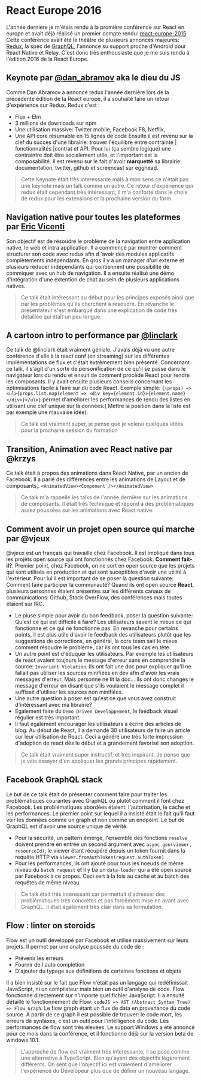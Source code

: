 # React Europe 2016


L'année dernière je m'étais rendu à la promière conférence sur React en europe et avait déjà réalisé un premier compte rendu: [react-europe-2015](https://gist.github.com/pierr/639b994534924c75f7e6)
Cette conférence avait été le théâtre de plusieurs annonces majeures: [Redux](), la spec de [GraphQL](), l'annonce su support proche d'Android pour React Native et Relay.
C'est donc très enthousiaste que je me suis rendu à l'édition 2016 de la React Europe.


## Keynote par [@dan_abramov](https://twitter.com/dan_abramov) aka le dieu du JS

Comme Dan Abramov a annoncé redux l'année dernière lors de la précédente édition de la React europe, il a souhaité faire un retour d'expérience sur Redux.
Redux c'est :
 - Flux + Elm
 - 3 millions de downloads sur npm
 - Une utilisation massive: Twitter mobile, Facebook F8, Netflix, 
 - Une API core résumable en 15 lignes de code
 Ensuite il est revenu sur la clef du succès d'une librairie: trouver l'équilibre entre contrainte | fonctionnalités |contrat et API. Pour lui (ça semble logique) une contraintre doit être socialement utile, et l'important est la composabilité.
Il est revenu sur le fait d'avoir **marquetté** sa librairie: documentation, twitter, github et screencast sur egghead.

> Cette Keynote était très interessante mais à mon sens ce n'était pas une keynote mais un talk comme un autre.
> Ce retour d'expérience qur redux était cependant très intéressant, il m'a conforté dans le choix de redux pour les extensions et la prochaine version du form.

## Navigation native pour toutes les plateformes par [Eric Vicenti](https://twitter.com/ericvicenti)

Son objectif est de résoudre le problème de la navigation entre application native, le web et intra application.
Il a commencé par montrer comment structurer son code avec redux afin d 'avoir des modules applicatifs complètements indépendants.
En gros il y a un manager d'url externe et plusieurs reducer indépendants qui contiennent une possibilité de commiquer avec un hub de navigation.
Il a ensuite réalisé une démo d'intégration d'une extention de chat au sein de plusieurs applications natives.
> Ce talk était intéressant au début pour les principes exposés ainsi que par les problèmes qu'ils cherchent à résoudre.
> En revanche le présentateur s'est embarqué dans une explication de code très détaillée qui était un peu longue.

## A cartoon intro to performance par [@linclark](https://mobile.twitter.com/linclark)

Ce talk de @linclark était vraiment géniale. J'avais déjà vu une autre conférence d'elle à la react conf (en streaming) sur les différentes implémentations de flux et c'était extrèmement bien présenté.
Concernant ce talk, il s'agit d'un sorte de personification de ce qu'il se passe dans le navigateur lors du rendu et ensuit  de comment procède React pour rendre les composants. 
Il y avait ensuite plusieurs conseils concernant les optimisations facile à faire sur du code React.
Exemple simple: `{(props) => <ul>{props.list.map(element => <div key={element.id}>{element.name}</div>}</ul>}` permet d'améliorer les performances de rendu des listes en utilisant une clef unique sur la données.( Mettre la position dans la liste est par exemple une mauvaise idée).
> Ce talk est vraiment super, je pense que je volerai quelques idées pour la prochaine session du formation

## Transition, Animation avec React native par @krzys

Ce talk était à propos des animations dans React Native, par un ancien de Facebook. Il a parlé des différences entre les animations de Layout et de composants,. `<AnimatedView><Component /></AnimatedView>`
> Ce talk m'a rappellé les talks de l'année dernière sur les animations de composants. Il était très technique et répond à des problématiques assez poussées sur les animations avec React native.

## Comment avoir un projet open source qui marche par @vjeux

@vjeux est un français qui travaille chez Facebook. Il est impliqué dans tous les projets open source qui ont fonctionnés chez Facebook. **Comment fait-il?**.
Premier point, chez Facebook, on ne sort en open source que les projets qui sont utilisés en production et qui sont suceptibles d'avoir une utilité à l'extérieur.
Pour lui il est important de se poser la question suivante: Comment faire participer la communauté?
Quand ils ont open sourcé **React**, plusieurs personnes étaient présentes sur les différents canaux de communications: Github, Stack OverFlow, des conférences mais toutes étaient  sur IRC.
- Le pluse simple pour avoir du bon feedback, poser la question suivante:  Qu'est ce qui est difficile à faire? Les utilisateurs savent le mieux ce qui fonctionne et ce qui ne fonctionne pas. En revanche pour certains points, il est plus utile d'avoir le feedback des utilisateurs plutôt que les suggestions de corrections, en général, la core team sait le mieux comment résoudre le problème, car ils ont tous les cas en tête.
- Un autre point est d'éduquer les utilisateurs. Par exemple les utilisateurs de react avaient toujours le message d'erreur sans en comprendre la source: `Invariant Violation`. Ils ont fait une doc pour expliquer qu'il ne fallait pas utiliser les sources minifiées en dev afin d'avoir les vrais messages d'erreur. Mais personne ne lit la doc... Ils ont donc changés le message d'erreur en disant que s'ils voulaient le message complet il suffisait d'utiliser les sources non minifiées.
- Une autre question à poser est qu'est ce que vous avez construit d'intéressant avec ma librairie? 
- Egalement faire du `Demo Driven Developpement`, le feedback visuel régulier est très important.
- Il faut également encourager les utilisateurs à écrire des articles de blog. Au début de React, il a demandé  30 utilisateurs de faire un article sur leur utilisation de React. Ceci a généré une très forte impression d'adoption de react dès le début et a grandement favorisé son adoption.

> Ce talk était vraiment super instructif, et très inspirant. Je pense que je vais essayer d'en appliquer les grands principes rapidement.

## Facebook GraphQL stack

Le but de ce talk était de présenter comment faire pour traiter les problématiques courantes avec GraphQL ou plutôt comment il font chez Facebook.
Les problématiques abordées étaient: l'autorisation, le cache et les performances.
Le premier point sur lequel il a insisté était le fait qu'il faut voir les données comme un graph et non comme un endpoint.
Le but de GraphQL est d'avoir une source unique de vérité.

- Pour la sécurité, un pattern émerge, l'ensemble des fonctions `resolve` doivent prendre en entrée un second argument avec `async gen(viewer, resourceId)`, le viewer étant récupéré depuis un token fournit dans la requête HTTP via `Viewer.fromAuthToken(request.authToken)`
- Pour les performances, ils ont ajouté pour tous les noeuds de même niveau du `batch request` et il y ba un `data-loader` qui a été open sourcé par Facebook à ce propos. Ceci sert à la fois au cache et au batch des requêtes de même niveau.

> Ce talk était très intéressant car permettait d'adresser des problématiques très concrètes et pas forcément mise en avant avec GraphQL. Il était également très clair dans sa formulation.


## Flow : linter on steroids

Flow est un outil développé par Facebook et utilisé massivement sur leurs projets. Il permet par une analyse poussée du code de : 
- Prévenir les erreurs
- Fournir de l'auto complétion
- D'ajouter du typage aux définitions de certaines fonctions et objets

Il a bien insisté sur le fait que Flow n'était pas un langage qui redéfinissait JavaScript, ni un compilateur mais bien un outil d'analyse de code. Flow fonctionne directement sur n'importe quel fichier JavaScript. 
Il a ensuité détaillé le fonctionnement de Flow: `codeJS => AST (Abstract Syntax Tree) => Flow Graph`.
Le flow graph étant un flux de data en provenance du code source. A partir de ce graph il est possible de trouver: le code mort, les erreurs de syntaxes, c'est un outil pour l'intelligence du code.
Les performances de flow sont très élevées.
Le support Windows a été annoncé pour ce mois dans la conférence, et il fonctionne déjà sur la version beta de windows 10.1.

> L'approche de flow est vraiment très interessante, il se pose comme une alternative à TypeScript. Bien qu'ayant des objectifs légèrement différents. On sent que l'objectif ici est vraiement d'améliorer l'expérience du Dévelopeur plus que de définir un nouveau langage.


